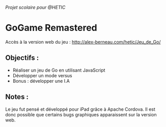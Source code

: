 *Projet scolaire pour @HETIC*
# GoGame Remastered
Accès à la version web du jeu : http://alex-berneau.com/hetic/Jeu_de_Go/


## Objectifs :
- Réaliser un jeu de Go en utilisant JavaScript
- Développer un mode versus 
- Bonus : développer une I.A

## Notes :
Le jeu fut pensé et développé pour iPad grâce à Apache Cordova. Il est donc possible que certains bugs graphiques apparaissent sur la version web.
